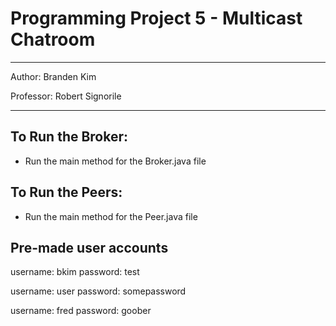 # Programming Project 5 - Multicast Chatroom

---

Author: Branden Kim

Professor: Robert Signorile

---

## To Run the Broker:

* Run the main method for the Broker.java file


## To Run the Peers:

* Run the main method for the Peer.java file


## Pre-made user accounts

username: bkim
password: test

username: user
password: somepassword

username: fred
password: goober